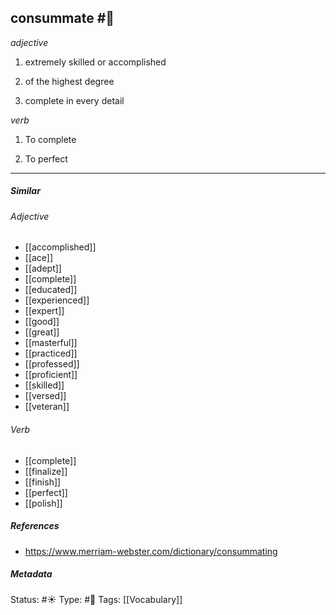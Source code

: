 ## consummate #🧠 

_adjective_

1. extremely skilled or accomplished 

2. of the highest degree

3. complete in every detail

_verb_

1. To complete

2. To perfect 

___

##### Similar
###### Adjective
-   [[accomplished]]
-   [[ace]]
-   [[adept]]
-   [[complete]]
-   [[educated]]
-   [[experienced]]
-   [[expert]]
-   [[good]]
-   [[great]]
-   [[masterful]]
-   [[practiced]]
-   [[professed]]
-   [[proficient]]
-   [[skilled]]
-   [[versed]]
-   [[veteran]]

###### Verb
-   [[complete]]
-   [[finalize]]
-   [[finish]]
-   [[perfect]]
-   [[polish]]

##### References 
- https://www.merriam-webster.com/dictionary/consummating

##### Metadata
Status: #☀️ 
Type: #🔵 
Tags: [[Vocabulary]]